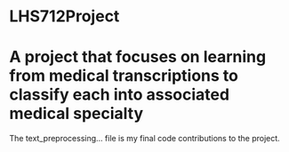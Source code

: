 # LHS712Project
# 
# A project that focuses on learning from medical transcriptions to classify each into associated medical specialty

The text_preprocessing... file is my final code contributions to the project.
